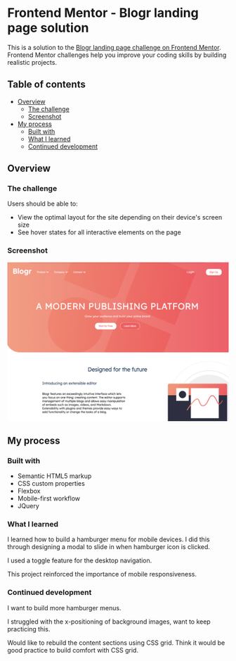 # Frontend Mentor - Blogr landing page solution

This is a solution to the [Blogr landing page challenge on Frontend Mentor](https://www.frontendmentor.io/challenges/blogr-landing-page-EX2RLAApP). Frontend Mentor challenges help you improve your coding skills by building realistic projects. 

## Table of contents

- [Overview](#overview)
  - [The challenge](#the-challenge)
  - [Screenshot](#screenshot)
- [My process](#my-process)
  - [Built with](#built-with)
  - [What I learned](#what-i-learned)
  - [Continued development](#continued-development)

## Overview

### The challenge

Users should be able to:

- View the optimal layout for the site depending on their device's screen size
- See hover states for all interactive elements on the page

### Screenshot

![](/images/landing-page-screenshot.png)


## My process

### Built with

- Semantic HTML5 markup
- CSS custom properties
- Flexbox
- Mobile-first workflow
- JQuery

### What I learned


I learned how to build a hamburger menu for mobile devices. I did this through designing a modal to slide in when hamburger icon is clicked. 

I used a toggle feature for the desktop navigation.

This project reinforced the importance of mobile responsiveness. 

### Continued development

I want to build more hamburger menus. 

I struggled with the x-positioning of background images, want to keep practicing this. 

Would like to rebuild the content sections using CSS grid. Think it would be good practice to build comfort with CSS grid. 




